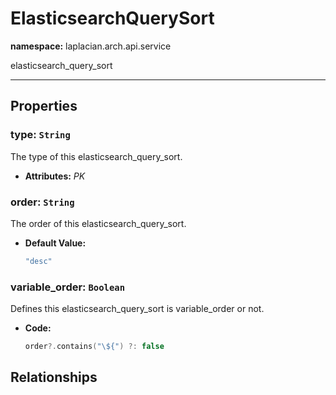 # **ElasticsearchQuerySort**
**namespace:** laplacian.arch.api.service

elasticsearch_query_sort



---

## Properties

### type: `String`
The type of this elasticsearch_query_sort.
- **Attributes:** *PK*

### order: `String`
The order of this elasticsearch_query_sort.
- **Default Value:**
  ```kotlin
  "desc"
  ```

### variable_order: `Boolean`
Defines this elasticsearch_query_sort is variable_order or not.
- **Code:**
  ```kotlin
  order?.contains("\${") ?: false
  ```

## Relationships